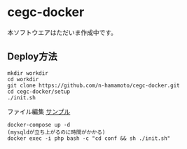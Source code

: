 # cegc-docker
本ソフトウエアはただいま作成中です。

## Deploy方法
```
mkdir workdir
cd workdir
git clone https://github.com/n-hamamoto/cegc-docker.git
cd cegc-docker/setup
./init.sh
```
ファイル編集
[サンプル](https://github.com/n-hamamoto/cegc-docker/blob/master/mkconfig)
```
docker-compose up -d
(mysqldが立ち上がるのに時間がかかる)
docker exec -i php bash -c "cd conf && sh ./init.sh"
```
